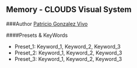 ## Memory - CLOUDS Visual System
###Author [Patricio Gonzalez Vivo](www.patriciogonzalezvivo.com)

####Presets & KeyWords

* Preset_1: Keyword_1, Keyword_2, Keyword_3
* Preset_2: Keyword_1, Keyword_2, Keyword_3 
* Preset_3: Keyword_1, Keyword_2, Keyword_3 


